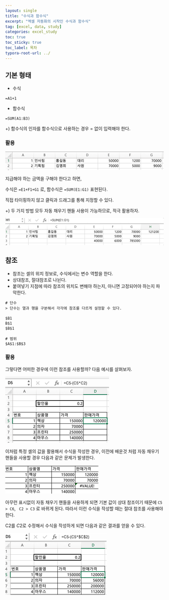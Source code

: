 ```yaml
---
layout: single
title: "수식과 함수식"
excerpt: "엑셀 자동화의 시작인 수식과 함수식"
tag: [excel, data, study]
categories: excel_study
toc: true
toc_sticky: true
toc_label: 목차
typora-root-url: ../
---
```


## 기본 형태

- 수식

```
=A1+1
```

- 함수식

```
=SUM(A1:B3)
```

+) 함수식의 인자를 함수식으로 사용하는 경우 = 없이 입력해야 한다.



### 활용

![image-20240511112820079](/images/2024-05-11-01/image-20240511112820079.png)

지급해야 하는 금액을 구해야 한다고 하면,

수식은 `=E1+F1+G1` 로, 함수식은 `=SUM(E1:G1)` 표현된다.

직접 타이핑하지 않고 클릭과 드래그를 통해 지정할 수 있다.



+) 두 가지 방법 모두 자동 채우기 핸들 사용이 가능하므로, 적극 활용하자.

   ![123](/images/2024-05-11-01/123.gif)





## 참조

- 참조는 셀의 위치 정보로, 수식에서는 변수 역할을 한다.
- 상대참조, 절대참조로 나뉜다.
- 붙여넣기 지점에 따라 참조의 위치도 변해야 하는지, 아니면 고정되어야 하는지 파악한다.



```
# 단수 
> 단수는 열과 행을 구분해서 각각에 참조를 다르게 설정할 수 있다.

$B1
B$1
$B$1

# 범위
$A$1:$B$3
```



### 활용

그렇다면 어떠한 경우에 이런 참조를 사용할까? 다음 예시를 살펴보자.

![image-20240511115409789](/images/2024-05-11-01/image-20240511115409789.png)



이처럼 특정 셀의 값을 활용해서 수식을 작성한 경우, 이전에 배운것 처럼 자동 채우기 핸들을 사용할 경우 다음과 같은 문제가 발생한다.



![image-20240511115529290](/images/2024-05-11-01/image-20240511115529290.png)

아무런 표시없이 자동 채우기 핸들을 사용하게 되면 기본 값이 상대 참조이기 때문에 `C5 > C6`, ` C2 > C3` 로 바뀌게 된다. 따라서 이런 수식을 작성할 때는 절대 참조를 사용해야 한다. 



C2를 $C$2로 수정해서 수식을 작성하게 되면 다음과 같은 결과를 얻을 수 있다. 

![image-20240511120146371](/images/2024-05-11-01/image-20240511120146371.png)

